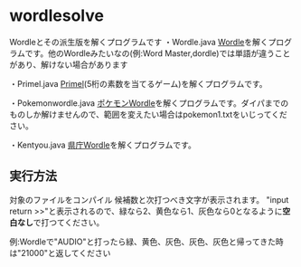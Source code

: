 # wordlesolve

Wordleとその派生版を解くプログラムです
・Wordle.java
[Wordle](https://www.nytimes.com/games/wordle/index.html)を解くプログラムです。他のWordleみたいなの(例:Word Master,dordle)では単語が違うことがあり、解けない場合があります

・Primel.java
[Primel](https://converged.yt/primel/)(5桁の素数を当てるゲーム)を解くプログラムです。

・Pokemonwordle.java
[ポケモンWordle](https://wordle.mega-yadoran.jp/)を解くプログラムです。ダイパまでのものしか解けませんので、範囲を変えたい場合はpokemon1.txtをいじってください。

・Kentyou.java
[県庁Wordle](https://musemyuzu.github.io/prefectural_capitale/)を解くプログラムです。

## 実行方法
対象のファイルをコンパイル
候補数と次打つべき文字が表示されます。
"input return >>"と表示されるので、緑なら2、黄色なら1、灰色なら0となるように**空白なし**で打つてください。

例:Wordleで"AUDIO"と打ったら緑、黄色、灰色、灰色、灰色と帰ってきた時は"21000"と返してください
